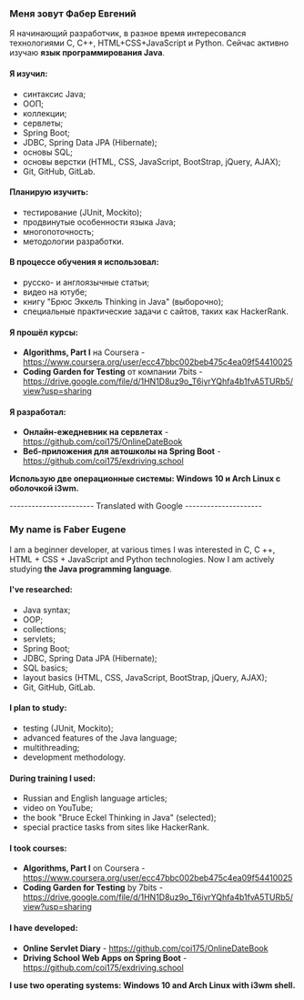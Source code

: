 ### Меня зовут Фабер Евгений
Я начинающий разработчик, в разное время интересовался технологиями C, C++, HTML+CSS+JavaScript и Python. Сейчас активно изучаю **язык программирования Java**.
#### Я изучил:
- синтаксис Java;
- ООП;
- коллекции;
- сервлеты;
- Spring Boot;
- JDBC, Spring Data JPA (Hibernate);
- основы SQL;
- основы верстки (HTML, CSS, JavaScript, BootStrap, jQuery, AJAX);
- Git, GitHub, GitLab.

#### Планирую изучить:
- тестирование (JUnit, Mockito);
- продвинутые особенности языка Java;
- многопоточность;
- методологии разработки.

#### В процессе обучения я использовал:
- русско- и англоязычные статьи;
- видео на ютубе;
- книгу "Брюс Эккель Thinking in Java" (выборочно);
- специальные практические задачи с сайтов, таких как HackerRank.

#### Я прошёл курсы:
- **Algorithms, Part I** на Coursera - https://www.coursera.org/user/ecc47bbc002beb475c4ea09f54410025
- **Coding Garden for Testing** от компании 7bits - https://drive.google.com/file/d/1HN1D8uz9o_T6iyrYQhfa4b1fvA5TURb5/view?usp=sharing

#### Я разработал:
- **Онлайн-ежедневник на сервлетах** - https://github.com/coi175/OnlineDateBook
- **Веб-приложения для автошколы на Spring Boot** - https://github.com/coi175/exdriving.school

**Использую две операционные системы: Windows 10 и Arch Linux с оболочкой i3wm.**


----------------------- Translated with Google ---------------------
### My name is Faber Eugene
I am a beginner developer, at various times I was interested in C, C ++, HTML + CSS + JavaScript and Python technologies. Now I am actively studying **the Java programming language**.
#### I've researched:
- Java syntax;
- OOP;
- collections;
- servlets;
- Spring Boot;
- JDBC, Spring Data JPA (Hibernate);
- SQL basics;
- layout basics (HTML, CSS, JavaScript, BootStrap, jQuery, AJAX);
- Git, GitHub, GitLab.

#### I plan to study:
- testing (JUnit, Mockito);
- advanced features of the Java language;
- multithreading;
- development methodology.

#### During training I used:
- Russian and English language articles;
- video on YouTube;
- the book "Bruce Eckel Thinking in Java" (selected);
- special practice tasks from sites like HackerRank.

#### I took courses:
- **Algorithms, Part I** on Coursera - https://www.coursera.org/user/ecc47bbc002beb475c4ea09f54410025
- **Coding Garden for Testing** by 7bits - https://drive.google.com/file/d/1HN1D8uz9o_T6iyrYQhfa4b1fvA5TURb5/view?usp=sharing

#### I have developed:
- **Online Servlet Diary** - https://github.com/coi175/OnlineDateBook
- **Driving School Web Apps on Spring Boot** - https://github.com/coi175/exdriving.school

**I use two operating systems: Windows 10 and Arch Linux with i3wm shell.** 

<!--
**coi175/coi175** is a ✨ _special_ ✨ repository because its `README.md` (this file) appears on your GitHub profile.

Here are some ideas to get you started:

- 🔭 I’m currently working on ...
- 🌱 I’m currently learning ...
- 👯 I’m looking to collaborate on ...
- 🤔 I’m looking for help with ...
- 💬 Ask me about ...
- 📫 How to reach me: ...
- 😄 Pronouns: ...
- ⚡ Fun fact: ...
-->
